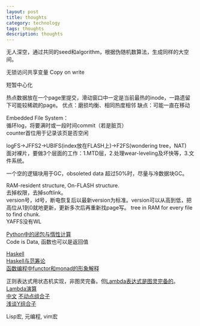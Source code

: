 ```yaml
---
layout: post
title: thoughts
category: technology
tags: thoughts
description: thoughts
---
```


无人深空，通过共同的seed和algorithm，根据伪随机数算法，生成同样的大空间。

无锁访问共享变量 Copy on write

短暂中心化

热点数据放在一个page里提交，滑动窗口中一定是当前最热的inode，一路遗留下可能较稀疏的page。
优点：磨损均衡、相同热度相邻
缺点：可能一直在移动

Embedded File System：  
循环log，将要满时或一段时间commit（若是脏页）  
counter首位用于记录该页是否空闲

logFS->JFFS2->UBIFS(index放在FLASH上)->F2FS(wondering tree，NAT)  
面对裸片，要做3个层面的工作：1.MTD层，2.处理wear-leveling及坏快等，3.文件系统。

一个空的逻辑块用于GC，obsoleted data 超过50%时，尽量与冷数据块GC。

RAM-resident structure, On-FLASH structure.  
去掉权限，去掉softlink。  
version号，id号，断电恢复后以最新version为标准。version可以从高到低，把高位从1到0就地更新，更新多次后再重新找page写。
tree in RAM for every file to find chunk.  
YAFFS没有WL

[Python中的闭包与惰性计算](https://blog.csdn.net/Solo95/article/details/78844141)  
Code is Data, 函数也可以是返回值

[Haskell](https://www.w3cschool.cn/hsriti/)  
[Haskell与范筹论](https://www.cnblogs.com/catch/p/3973104.html)  
[函数编程中functor和monad的形象解释](https://www.jdon.com/idea/functor-monad.html)

正则表达式用状态机实现，非图灵完备。但[Lambda表达式是图灵完备的](http://chillyc.info/2017/Lambda%E8%A1%A8%E8%BE%BE%E5%BC%8F%E4%B8%8E%E5%9B%BE%E7%81%B5%E5%AE%8C%E5%A4%87/)。  
[Lambda演算](https://en.wikipedia.org/wiki/Lambda_calculus)  
[中文](https://www.cnblogs.com/kirohuji/p/7080876.html)
[不动点组合子](https://zh.wikipedia.org/wiki/%E4%B8%8D%E5%8A%A8%E7%82%B9%E7%BB%84%E5%90%88%E5%AD%90)  
[浅谈Y组合子](http://jjyy.guru/y-combinator)

Lisp宏, 元编程, vim宏
